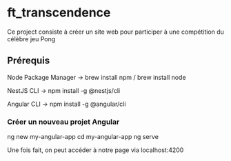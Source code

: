 # ft_transcendence
Ce project consiste à créer un site web pour participer à une compétition du célèbre jeu Pong

## Prérequis
  Node Package Manager -> brew install npm / brew install node
  
  NestJS CLI -> npm install -g @nestjs/cli

  Angular CLI -> npm install -g @angular/cli

### Créer un nouveau projet Angular
  
  ng new my-angular-app
  cd my-angular-app
  ng serve

Une fois fait, on peut accéder à notre page via localhost:4200
